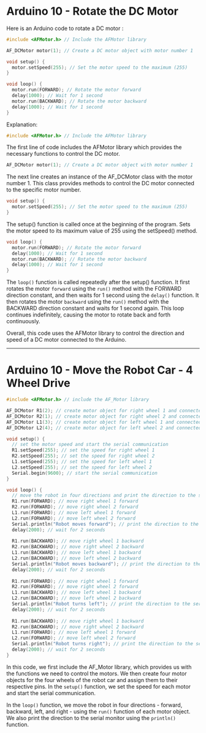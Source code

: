 # Arduino 10 - Rotate the DC Motor

Here is an Arduino code to rotate a DC motor :

```C++
#include <AFMotor.h> // Include the AFMotor library

AF_DCMotor motor(1); // Create a DC motor object with motor number 1

void setup() {
  motor.setSpeed(255); // Set the motor speed to the maximum (255)
}

void loop() {
  motor.run(FORWARD); // Rotate the motor forward
  delay(1000); // Wait for 1 second
  motor.run(BACKWARD); // Rotate the motor backward
  delay(1000); // Wait for 1 second
}
```

Explanation:

```C++
#include <AFMotor.h> // Include the AFMotor library
```

The first line of code includes the AFMotor library which provides the necessary functions to control the DC motor.

```C++
AF_DCMotor motor(1); // Create a DC motor object with motor number 1
```

The next line creates an instance of the AF_DCMotor class with the motor number 1. This class provides methods to control the DC motor connected to the specific motor number.

```C++
void setup() {
  motor.setSpeed(255); // Set the motor speed to the maximum (255)
}
```

The setup() function is called once at the beginning of the program. Sets the motor speed to its maximum value of 255 using the setSpeed() method.

```C++
void loop() {
  motor.run(FORWARD); // Rotate the motor forward
  delay(1000); // Wait for 1 second
  motor.run(BACKWARD); // Rotate the motor backward
  delay(1000); // Wait for 1 second
}
```

The `loop()` function is called repeatedly after the setup() function. It first rotates the motor `forward` using the `run()` method with the FORWARD direction constant, and then waits for 1 second using the `delay()` function. It then rotates the motor `backward` using the `run()` method with the BACKWARD direction constant and waits for 1 second again. This loop continues indefinitely, causing the motor to rotate back and forth continuously.

Overall, this code uses the AFMotor library to control the direction and speed of a DC motor connected to the Arduino.

-----------------------------------------------------------------------------------------------------------------------------------------------------------------------

# Arduino 10 - Move the Robot Car - 4 Wheel Drive

```C++
#include <AFMotor.h> // include the AF_Motor library

AF_DCMotor R1(2); // create motor object for right wheel 1 and connected to Motorshield M2
AF_DCMotor R2(1); // create motor object for right wheel 2 and connected to Motorshield M1
AF_DCMotor L1(3); // create motor object for left wheel 1 and connected to Motorshield M3
AF_DCMotor L2(4); // create motor object for left wheel 2 and connected to Motorshield M4

void setup() {
  // set the motor speed and start the serial communication
  R1.setSpeed(255); // set the speed for right wheel 1
  R2.setSpeed(255); // set the speed for right wheel 2
  L1.setSpeed(255); // set the speed for left wheel 1
  L2.setSpeed(255); // set the speed for left wheel 2
  Serial.begin(9600); // start the serial communication
}

void loop() {
  // move the robot in four directions and print the direction to the serial monitor
  R1.run(FORWARD); // move right wheel 1 forward
  R2.run(FORWARD); // move right wheel 2 forward
  L1.run(FORWARD); // move left wheel 1 forward
  L2.run(FORWARD); // move left wheel 2 forward
  Serial.println("Robot moves forward"); // print the direction to the serial monitor
  delay(2000); // wait for 2 seconds
  
  R1.run(BACKWARD); // move right wheel 1 backward
  R2.run(BACKWARD); // move right wheel 2 backward
  L1.run(BACKWARD); // move left wheel 1 backward
  L2.run(BACKWARD); // move left wheel 2 backward
  Serial.println("Robot moves backward"); // print the direction to the serial monitor
  delay(2000); // wait for 2 seconds
  
  R1.run(FORWARD); // move right wheel 1 forward
  R2.run(FORWARD); // move right wheel 2 forward
  L1.run(BACKWARD); // move left wheel 1 backward
  L2.run(BACKWARD); // move left wheel 2 backward
  Serial.println("Robot turns left"); // print the direction to the serial monitor
  delay(2000); // wait for 2 seconds
  
  R1.run(BACKWARD); // move right wheel 1 backward
  R2.run(BACKWARD); // move right wheel 2 backward
  L1.run(FORWARD); // move left wheel 1 forward
  L2.run(FORWARD); // move left wheel 2 forward
  Serial.println("Robot turns right"); // print the direction to the serial monitor
  delay(2000); // wait for 2 seconds
}
```

In this code, we first include the AF_Motor library, which provides us with the functions we need to control the motors. We then create four motor objects for the four wheels of the robot car and assign them to their respective pins. In the `setup()` function, we set the speed for each motor and start the serial communication.

In the `loop()` function, we move the robot in four directions - forward, backward, left, and right - using the `run()` function of each motor object. We also print the direction to the serial monitor using the `println()` function.

